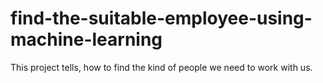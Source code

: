 # find-the-suitable-employee-using-machine-learning
This project tells, how to find the kind of people we need to work with us.

